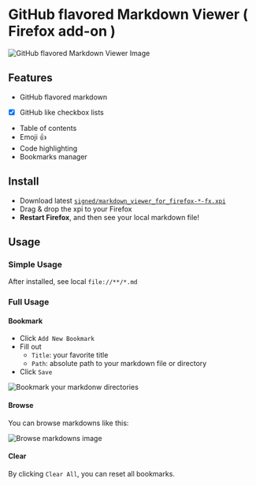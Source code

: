 # GitHub flavored Markdown Viewer ( Firefox add-on )
![GitHub flavored Markdown Viewer Image](https://i.imgur.com/50uLxrU.png)

## Features
- GitHub flavored markdown
- [x] GitHub like checkbox lists
- Table of contents
- Emoji :+1:
- Code highlighting
- Bookmarks manager

## Install
- Download latest [`signed/markdown_viewer_for_firefox-*-fx.xpi`](./signed)
- Drag & drop the xpi to your Firefox
- **Restart Firefox**, and then see your local markdown file!

## Usage
### Simple Usage
After installed, see local `file://**/*.md`

### Full Usage
#### Bookmark
- Click `Add New Bookmark`
- Fill out
    - `Title`: your favorite title
    - `Path`: absolute path to your markdown file or directory
- Click `Save`

![Bookmark your markdonw directories](https://i.imgur.com/lT3pkJj.png)

#### Browse
You can browse markdowns like this:

![Browse markdowns image](https://i.imgur.com/50uLxrU.png)

#### Clear
By clicking `Clear All`, you can reset all bookmarks.
